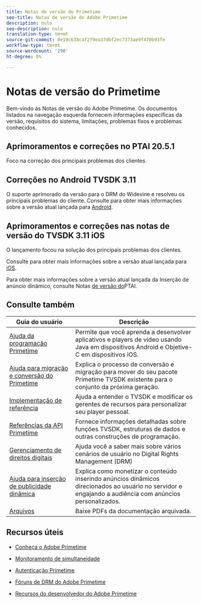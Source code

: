 ```yaml
---
title: Notas de versão do Primetime
seo-title: Notas de versão do Adobe Primetime
description: nulo
seo-description: nulo
translation-type: tm+mt
source-git-commit: 8e19c638caf2f9ea37dbf2ec7373ae9f470b93fe
workflow-type: tm+mt
source-wordcount: '290'
ht-degree: 0%

---
```



# Notas de versão do Primetime

Bem-vindo às Notas de versão do Adobe Primetime. Os documentos listados na navegação esquerda fornecem informações específicas da versão, requisitos do sistema, limitações, problemas fixos e problemas conhecidos.

## Aprimoramentos e correções no PTAI 20.5.1

Foco na correção dos principais problemas dos clientes.

## Correções no Android TVSDK 3.11

O suporte aprimorado da versão para o DRM do Widevine e resolveu os principais problemas do cliente.
Consulte para obter mais informações sobre a versão atual lançada para [Android](../release-notes/tvsdk-3x-android.md).

## Aprimoramentos e correções nas notas de versão do TVSDK 3.11 iOS

O lançamento focou na solução dos principais problemas dos clientes.

Consulte para obter mais informações sobre a versão atual lançada para [iOS](../release-notes/tvsdk-3x-ios.md).

Para obter mais informações sobre a versão atual lançada da Inserção de anúncio dinâmico, consulte Notas [de versão do](ptai-19x-release-notes.md)PTAI.

## Consulte também

| Guia do usuário | Descrição |
|--- |--- |
| [Ajuda da programação Primetime](/help/programming/home.md) | Permite que você aprenda a desenvolver aplicativos e players de vídeo usando Java em dispositivos Android e Objetive-C em dispositivos iOS. |
| [Ajuda para migração e conversão do Primetime](/help/migration-guides/home.md) | Explica o processo de conversão e migração para mover do seu pacote Primetime TVSDK existente para o conjunto da próxima geração. |
| [Implementação de referência](/help/android-reference-implementation/home.md) | Ajuda a entender o TVSDK e modificar os gerentes de recursos para personalizar seu player pessoal. |
| [Referências da API Primetime](/help/reference/api-references.md) | Fornece informações detalhadas sobre funções TVSDK, estruturas de dados e outras construções de programação. |
| [Gerenciamento de direitos digitais](/help/digital-rights-management/home.md) | Ajuda você a saber mais sobre vários cenários de usuário no Digital Rights Management (DRM) |
| [Ajuda para inserção de publicidade dinâmica](/help/dynamic-ad-insertion/home.md) | Explica como monetizar o conteúdo inserindo anúncios dinâmicos direcionados ao usuário no servidor e engajando a audiência com anúncios personalizados. |
| [Arquivos](https://helpx.adobe.com/primetime/archives.html) | Baixe PDFs da documentação arquivada. |

## Recursos úteis

* [Conheça o Adobe Primetime](https://www.adobe.com/in/marketing/primetime.html)

* [Monitoramento de simultaneidade](https://tve.helpdocsonline.com/concurrency-monitoring-introduction)

* [Autenticação Primetime](https://tve.helpdocsonline.com/home)

* [Fóruns de DRM do Adobe Primetime](https://forums.adobe.com/community/adobe_access)

* [Recursos do desenvolvedor do Adobe Primetime](https://www.adobe.com/devnet/primetime.html)
